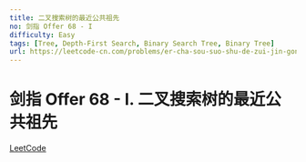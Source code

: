 ```yaml
---
title: 二叉搜索树的最近公共祖先
no: 剑指 Offer 68 - I
difficulty: Easy
tags: [Tree, Depth-First Search, Binary Search Tree, Binary Tree]
url: https://leetcode-cn.com/problems/er-cha-sou-suo-shu-de-zui-jin-gong-gong-zu-xian-lcof/
---
```


# 剑指 Offer 68 - I. 二叉搜索树的最近公共祖先

[LeetCode](https://leetcode-cn.com/problems/er-cha-sou-suo-shu-de-zui-jin-gong-gong-zu-xian-lcof/)

